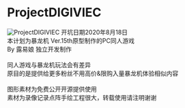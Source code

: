 # ProjectDIGIVIEC
<img src="https://i.imgur.com/WG1EWVO.gif" alt="ProjectDIGIVIEC"/>
开坑日期2020年8月18日<br>
本计划为暴龙机 Ver.15th原型制作的PC同人游戏<br>
By 露易娘 独立开发制作<br>
<br>
同人游戏与暴龙机玩法会有差异<br>
原目的是提供给更多粉丝不用高价&限购入量暴龙机体验相似内容<br>
<br>
图形素材为免费公开开源提供使用<br>
素材为录像记录点阵手绘工程很大，转载使用请注明谢谢<br>



